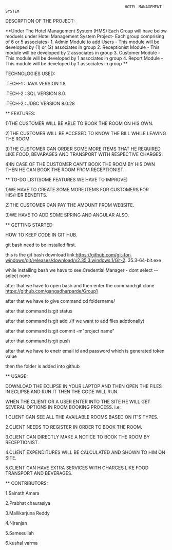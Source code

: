                                                         HOTEL MANAGEMENT SYSTEM

  DESCRPTION OF THE PROJECT:

**Under The Hotel Management System (HMS) Each Group will have below moduels under Hotel Management System Project- Each group comprising of 6 or 5 associates- 1. Admin Module to add Users - This module will be developed by (1) or (2) associates in group 2. Receptionist Module - This module will be developed by 2 associates in group 3. Customer Module - This module will be developed by 1 associates in group 4. Report Module - This module will be developed by 1 associates in group
**

 TECHNOLOGIES USED:

.TECH-1 : JAVA VERSION 1.8

.TECH-2 : SQL VERSION 8.0.

.TECH-2 : JDBC VERSION 8.0.28

 ** FEATURES:

1)THE CUSTOMER  WILL BE ABLE TO BOOK THE ROOM ON HIS OWN.

2)THE CUSTOMER WILL BE ACCESED TO  KNOW THE BILL WHILE LEAVING THE ROOM.

3)THE CUSTOMER CAN ORDER SOME MORE ITEMS THAT HE REQUIRED LIKE FOOD, BEVARAGES AND TRANSPORT WITH RESPECTIVE CHARGES.

4)IN CASE OF  THE CUSTOMER CAN'T BOOK THE ROOM BY HIS OWN THEN HE CAN BOOK THE ROOM FROM RECEPTIONIST.

 ** TO-DO LIST(SOME FEATURES WE HAVE TO IMPROVE)

1)WE HAVE TO CREATE SOME MORE ITEMS FOR CUSTOMERS FOR HIS/HER BENEFITS.

2)THE CUSTOMER CAN PAY THE AMOUNT FROM WEBSITE.

3)WE HAVE TO ADD SOME SPRING AND ANGULAR ALSO.

 ** GETTING STARTED:

HOW TO KEEP CODE IN GIT HUB.

git bash need to be installed first.

this is the git bash download link:https://github.com/git-for-windows/git/releases/download/v2.35.3.windows.1/Git-2.
35.3-64-bit.exe

while installing bash we have to see:Credential Manager - dont select -- select none

after that we have to open bash and then enter the command:git clone https://github.com/gangadharparde/Group1

after that we have to give command:cd foldername/

after that command is:git status

after that command is:git add .(if we want to add files addtionally)

after that command is:git commit -m"project name"

after that command is:git push

after that we have to enetr email id and password which is generated token value

then the folder is added into github


 ** USAGE:

DOWNLOAD THE ECLIPSE IN YOUR LAPTOP AND THEN OPEN THE FILES IN ECLIPSE AND RUN IT THEN THE CODE WILL RUN.

WHEN THE CLIENT OR A USER ENTER INTO THE SITE HE WILL GET SEVERAL OPTIONS IN ROOM BOOKING PROCESS. i.e:

1.CLIENT CAN SEE ALL THE AVAILABLE ROOMS BASED ON IT'S TYPES.

2.CLIENT NEEDS TO REGISTER IN ORDER TO BOOK THE ROOM.

3.CLIENT CAN DIRECTLY MAKE A NOTICE TO BOOK THE ROOM BY RECEPTIONIST.

4.CLIENT EXPENDITURES WILL BE CALCULATED AND SHOWN TO HIM ON SITE.

5.CLIENT CAN HAVE EXTRA SERVICES WITH CHARGES LIKE FOOD TRANSPORT AND BEVERAGES.

 ** CONTRIBUTORS:

1.Sainath Amara

2.Prabhat chaurasiya

3.Mallikarjuna Reddy

4.Niranjan

5.Sameeullah

6.kushal varma
